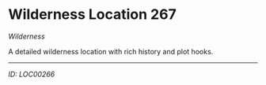 # Wilderness Location 267

*Wilderness*

A detailed wilderness location with rich history and plot hooks.

---
*ID: LOC00266*